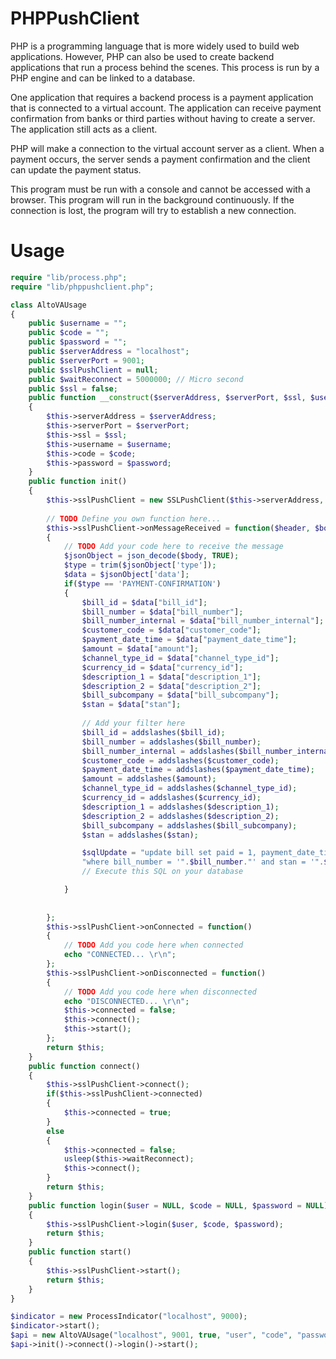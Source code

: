 # PHPPushClient

PHP is a programming language that is more widely used to build web applications. However, PHP can also be used to create backend applications that run a process behind the scenes. This process is run by a PHP engine and can be linked to a database.

One application that requires a backend process is a payment application that is connected to a virtual account. The application can receive payment confirmation from banks or third parties without having to create a server. The application still acts as a client.

PHP will make a connection to the virtual account server as a client. When a payment occurs, the server sends a payment confirmation and the client can update the payment status.

This program must be run with a console and cannot be accessed with a browser. This program will run in the background continuously. If the connection is lost, the program will try to establish a new connection.

# Usage

```php
require "lib/process.php";
require "lib/phppushclient.php";

class AltoVAUsage
{
	public $username = "";
	public $code = "";
	public $password = "";
	public $serverAddress = "localhost";
	public $serverPort = 9001;
	public $sslPushClient = null;
	public $waitReconnect = 5000000; // Micro second
	public $ssl = false;
	public function __construct($serverAddress, $serverPort, $ssl, $username, $code, $password)
	{
		$this->serverAddress = $serverAddress;
		$this->serverPort = $serverPort;
		$this->ssl = $ssl;
		$this->username = $username;
		$this->code = $code;
		$this->password = $password;
	}
	public function init()
	{
		$this->sslPushClient = new SSLPushClient($this->serverAddress, $this->serverPort, $this->ssl);
		
		// TODO Define you own function here...
		$this->sslPushClient->onMessageReceived = function($header, $body)
		{
			// TODO Add your code here to receive the message
			$jsonObject = json_decode($body, TRUE);
			$type = trim($jsonObject['type']);
			$data = $jsonObject['data'];
			if($type == 'PAYMENT-CONFIRMATION')
			{
				$bill_id = $data["bill_id"];
				$bill_number = $data["bill_number"];
				$bill_number_internal = $data["bill_number_internal"];
				$customer_code = $data["customer_code"];
				$payment_date_time = $data["payment_date_time"];
				$amount = $data["amount"];
				$channel_type_id = $data["channel_type_id"];
				$currency_id = $data["currency_id"];
				$description_1 = $data["description_1"];
				$description_2 = $data["description_2"];
				$bill_subcompany = $data["bill_subcompany"];
				$stan = $data["stan"];
				
				// Add your filter here
				$bill_id = addslashes($bill_id);
				$bill_number = addslashes($bill_number);
				$bill_number_internal = addslashes($bill_number_internal);
				$customer_code = addslashes($customer_code);
				$payment_date_time = addslashes($payment_date_time);
				$amount = addslashes($amount);
				$channel_type_id = addslashes($channel_type_id);
				$currency_id = addslashes($currency_id);
				$description_1 = addslashes($description_1);
				$description_2 = addslashes($description_2);
				$bill_subcompany = addslashes($bill_subcompany);
				$stan = addslashes($stan);

				$sqlUpdate = "update bill set paid = 1, payment_date_time = '".$payment_date_time."', channel_type_id = '".$channel_type_id."', payment_amount = ".$amount." ".
				"where bill_number = '".$bill_number."' and stan = '".$stan."' ";
				// Execute this SQL on your database

			}
			
			
		};
		$this->sslPushClient->onConnected = function()
		{
			// TODO Add you code here when connected
			echo "CONNECTED... \r\n";
		};
		$this->sslPushClient->onDisconnected = function()
		{
			// TODO Add you code here when disconnected
			echo "DISCONNECTED... \r\n";
			$this->connected = false;
			$this->connect();
			$this->start();
		};
		return $this;
	}
	public function connect()
	{
		$this->sslPushClient->connect();
		if($this->sslPushClient->connected)
		{
			$this->connected = true;
		}
		else
		{
			$this->connected = false;
			usleep($this->waitReconnect);
			$this->connect();
		}
		return $this;
	}
	public function login($user = NULL, $code = NULL, $password = NULL)
	{
		$this->sslPushClient->login($user, $code, $password);
		return $this;
	}
	public function start()
	{
		$this->sslPushClient->start();
		return $this;
	}
}

$indicator = new ProcessIndicator("localhost", 9000);
$indicator->start();
$api = new AltoVAUsage("localhost", 9001, true, "user", "code", "password");
$api->init()->connect()->login()->start();

```
